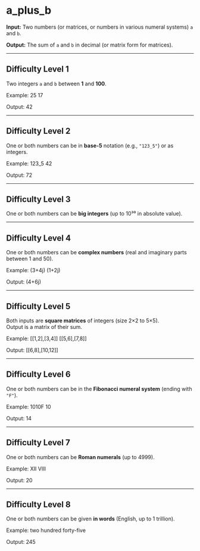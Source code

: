 # a_plus_b

**Input:** Two numbers (or matrices, or numbers in various numeral systems) `a` and `b`.

**Output:** The sum of `a` and `b` in decimal (or matrix form for matrices).

---

## Difficulty Level 1

Two integers `a` and `b` between **1** and **100**.

Example:
25
17

Output:
42

---

## Difficulty Level 2

One or both numbers can be in **base-5** notation (e.g., `"123_5"`) or as integers.

Example:
123_5
42

Output:
72

---

## Difficulty Level 3

One or both numbers can be **big integers** (up to 10³⁰ in absolute value).

---

## Difficulty Level 4

One or both numbers can be **complex numbers** (real and imaginary parts between 1 and 50).

Example:
(3+4j)
(1+2j)

Output:
(4+6j)

---

## Difficulty Level 5

Both inputs are **square matrices** of integers (size 2×2 to 5×5).  
Output is a matrix of their sum.

Example:
[[1,2],[3,4]]
[[5,6],[7,8]]

Output:
[[6,8],[10,12]]

---

## Difficulty Level 6

One or both numbers can be in the **Fibonacci numeral system** (ending with `"F"`).

Example:
1010F
10

Output:
14

---

## Difficulty Level 7

One or both numbers can be **Roman numerals** (up to 4999).

Example:
XII
VIII

Output:
20

---

## Difficulty Level 8

One or both numbers can be given **in words** (English, up to 1 trillion).

Example:
two hundred
forty-five

Output:
245